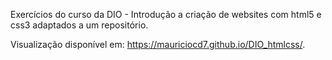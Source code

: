Exercícios do curso da DIO - Introdução a criação de websites com html5 e css3 adaptados a um repositório.

 Visualização disponível em: https://mauriciocd7.github.io/DIO_htmlcss/.